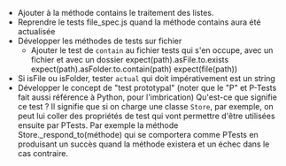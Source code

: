 * Ajouter à la méthode contains le traitement des listes.
* Reprendre le tests file_spec.js quand la méthode contains aura été actualisée
* Développer les méthodes de tests sur fichier
  * Ajouter le test de `contain` au fichier tests qui s'en occupe, avec un fichier et avec un dossier
  expect(path).asFile.to.exists
  expect(path).asFolder.to.contain(path)
  expect(file(path))
* Si isFile ou isFolder, tester `actual` qui doit impérativement est un string
* Développer le concept de "test prototypal" (noter que le "P" et P-Tests fait aussi référence à Python, pour l'imbrication)
  Qu'est-ce que signifie ce test ? Il signifie que si on charge une classe `Store`, par exemple, on peut lui coller des propriétés de test qui vont permettre d'être utilisées ensuite par PTests.
  Par exemple la méthode Store._respond_to(méthode) qui se comportera comme PTests en produisant un succès quand la méthode existera et un échec dans le cas contraire.
